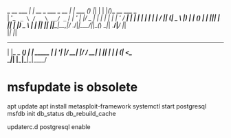 _ __ ___   ___| |_ __ _ ___ _ __ | | ___ (_) |_| | | |_(_)_ __  ___     _   
| '_ ` _ \ / _ \ __/ _` / __| '_ \| |/ _ \| | __| | | __| | '_ \/ __|  _| |_ 
| | | | | |  __/ || (_| \__ \ |_) | | (_) | | |_|_| | |_| | |_) \__ \ |_   _|
|_| |_| |_|\___|\__\__,_|___/ .__/|_|\___/|_|\__(_)  \__|_| .__/|___/   |_|  
                            |_|                           |_|                
 _        _      _        
| |_ _ __(_) ___| | _____ 
| __| '__| |/ __| |/ / __|
| |_| |  | | (__|   <\__ \
 \__|_|  |_|\___|_|\_\___/

# msfupdate is obsolete
apt update
apt install metasploit-framework
systemctl start postgresql
msfdb init
db_status
db_rebuild_cache

updaterc.d postgresql enable
